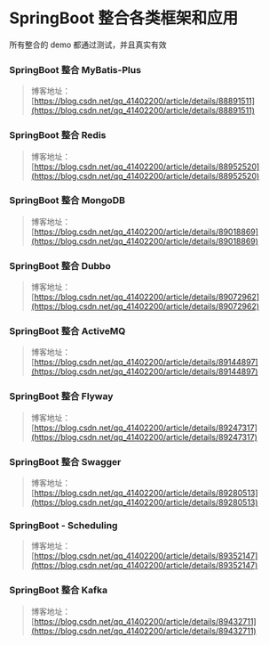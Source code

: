 # SpringBoot 整合各类框架和应用

所有整合的 demo 都通过测试，并且真实有效


### SpringBoot 整合 MyBatis-Plus
> 博客地址：[https://blog.csdn.net/qq_41402200/article/details/88891511](https://blog.csdn.net/qq_41402200/article/details/88891511)

### SpringBoot 整合 Redis
> 博客地址：[https://blog.csdn.net/qq_41402200/article/details/88952520](https://blog.csdn.net/qq_41402200/article/details/88952520)

### SpringBoot 整合 MongoDB
> 博客地址：[https://blog.csdn.net/qq_41402200/article/details/89018869](https://blog.csdn.net/qq_41402200/article/details/89018869)

### SpringBoot 整合 Dubbo
> 博客地址：[https://blog.csdn.net/qq_41402200/article/details/89072962](https://blog.csdn.net/qq_41402200/article/details/89072962)

### SpringBoot 整合 ActiveMQ
> 博客地址：[https://blog.csdn.net/qq_41402200/article/details/89144897](https://blog.csdn.net/qq_41402200/article/details/89144897)

### SpringBoot 整合 Flyway
> 博客地址：[https://blog.csdn.net/qq_41402200/article/details/89247317](https://blog.csdn.net/qq_41402200/article/details/89247317)

### SpringBoot 整合 Swagger
> 博客地址：[https://blog.csdn.net/qq_41402200/article/details/89280513](https://blog.csdn.net/qq_41402200/article/details/89280513)

### SpringBoot - Scheduling
> 博客地址：[https://blog.csdn.net/qq_41402200/article/details/89352147](https://blog.csdn.net/qq_41402200/article/details/89352147)

### SpringBoot 整合 Kafka
> 博客地址：[https://blog.csdn.net/qq_41402200/article/details/89432711](https://blog.csdn.net/qq_41402200/article/details/89432711)
